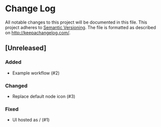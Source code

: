 # Change Log
All notable changes to this project will be documented in this file.
This project adheres to [Semantic Versioning](http://semver.org/).
The file is formatted as described on http://keepachangelog.com/.

## [Unreleased]

### Added

* Example workflow (#2)

### Changed

* Replace default node icon (#3)

### Fixed

* UI hosted as / (#1)
